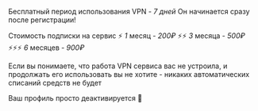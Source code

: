 Бесплатный период использования VPN - *7 дней*
Он начинается сразу после регистрации!

Стоимость подписки на сервис
⚡ *1* месяц - *200₽*
⚡⚡ *3* месяца - *500₽*
⚡⚡⚡ *6* месяцев - *900₽*

Если вы понимаете, что работа VPN сервиса вас не устроила, и продолжать его использовать вы не хотите - никаких автоматических списаний средств не будет

Ваш профиль просто деактивируется 🙂
